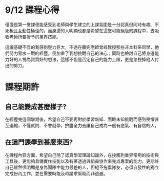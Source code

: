# 9/12 課程心得

僅僅是第一堂課便能感受到老師與學生建立的上課氛圍是十分認真但同時有趣、不死板且互動性極佳的，而身邊的人明顯也都是希望在這堂可能絕版的課程中，去吸收老師所要授予的業界技能。

這讓基礎不佳的我感到壓力巨大，不過在聽完老師曾經教授那些非本科系同學，他們努力背水一戰的經歷，便加重了我想挑戰自己的決心；同時也檢討自己將身邊能力好的人視為資質好的想法，這樣不但是否定自己的能力上限，更是忽視掉他人付出的努力。

# 課程期許

## 自己能變成甚麼樣子?

在經歷完這個學期後，希望自己不要再對於學習新知、面臨未知挑戰而感到畏懼甚至退縮，不懂就問、不會就學，拚盡全力去讓自己成為一個有底氣、有自信的人。

## 在這門課學到甚麼東西?

在課程內容方面，希望自己除了認真學習理論知識外，在接觸到業界常用的技術與工具後，更能夠具備實作技能以及有著透過與組員協作來完成專案的能力，更期許自己雖然很明顯是身為團隊中能力最差的人，但絕不拖累隊友，必須自發性的獨立完成份內工作，並在需要時能及時請求幫助而非逃避。
